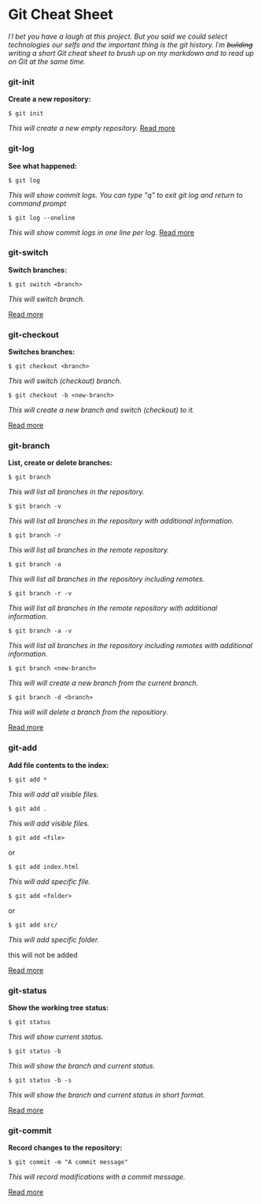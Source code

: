 # Git Cheat Sheet

_I´l bet you have a laugh at this project. But you said we could select technologies our selfs and the important thing is the git history. I´m ~~building~~ writing a short Git cheat sheet to brush up on my markdown and to read up on Git at the same time._

### git-init

**Create a new repository:**

```
$ git init
```

_This will create a new empty repository._
[Read more](https://git-scm.com/docs/git-init)

### git-log

**See what happened:**

```
$ git log
```

_This will show commit logs. You can type "q" to exit git log and return to command prompt_

```
$ git log --oneline
```

_This will show commit logs in one line per log._
[Read more](https://git-scm.com/docs/git-log)

### git-switch

**Switch branches:**

```
$ git switch <branch>
```

_This will switch branch._

[Read more](https://git-scm.com/docs/git-switch)

### git-checkout

**Switches branches:**

```
$ git checkout <branch>
```

_This will switch (checkout) branch._

```
$ git checkout -b <new-branch>
```

_This will create a new branch and switch (checkout) to it._

[Read more](https://git-scm.com/docs/git-checkout)

### git-branch

**List, create or delete branches:**

```
$ git branch
```

_This will list all branches in the repository._

```
$ git branch -v
```

_This will list all branches in the repository with additional information._

```
$ git branch -r
```

_This will list all branches in the remote repository._

```
$ git branch -a
```

_This will list all branches in the repository including remotes._

```
$ git branch -r -v
```

_This will list all branches in the remote repository with additional information._

```
$ git branch -a -v
```

_This will list all branches in the repository including remotes with additional information._

```
$ git branch <new-branch>
```

_This will will create a new branch from the current branch._

```
$ git branch -d <branch>
```

_This will will delete a branch from the repositiory._

[Read more](https://git-scm.com/docs/git-branch)

### git-add

**Add file contents to the index:**

```
$ git add *
```

_This will add all visible files._

```
$ git add .
```

_This will add visible files._

```
$ git add <file>
```

or

```
$ git add index.html
```

_This will add specific file._

```
$ git add <folder>
```

or

```
$ git add src/
```

_This will add specific folder._

this will not be added

[Read more](https://git-scm.com/docs/git-add)

### git-status

**Show the working tree status:**

```
$ git status
```

_This will show current status._

```
$ git status -b
```

_This will show the branch and current status._

```
$ git status -b -s
```

_This will show the branch and current status in short format._

[Read more](https://git-scm.com/docs/git-status)

### git-commit

**Record changes to the repository:**

```
$ git commit -m "A commit message"
```

_This will record modifications with a commit message._

[Read more](https://git-scm.com/docs/git-commit)
